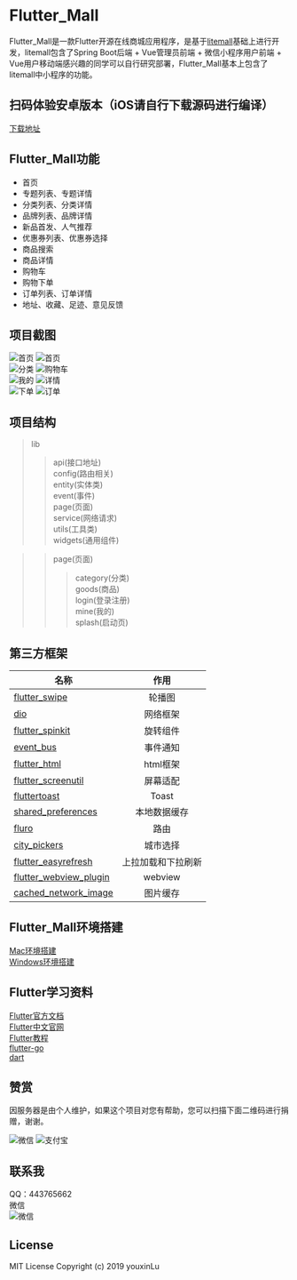 Flutter_Mall
==========

Flutter_Mall是一款Flutter开源在线商城应用程序，是基于[litemall](https://github.com/linlinjava/litemall)基础上进行开发，litemall包含了Spring Boot后端 + Vue管理员前端 + 微信小程序用户前端 + Vue用户移动端感兴趣的同学可以自行研究部署，Flutter_Mall基本上包含了litemall中小程序的功能。<br>

扫码体验安卓版本（iOS请自行下载源码进行编译）
----------
[下载地址](https://www.pgyer.com/bFxX)<br>

Flutter_Mall功能
----------
* 首页<br>
* 专题列表、专题详情<br>
* 分类列表、分类详情<br>
* 品牌列表、品牌详情<br>
* 新品首发、人气推荐<br>
* 优惠券列表、优惠券选择<br>
* 商品搜索<br>
* 商品详情<br>
* 购物车<br>
* 购物下单<br>
* 订单列表、订单详情<br>
* 地址、收藏、足迹、意见反馈<br>

项目截图
------------------
![首页](https://github.com/youxinLu/mall/blob/master/screenshots/Screenshot_20190924_100618_com.example.mall.jpg)
![首页](https://github.com/youxinLu/mall/blob/master/screenshots/Screenshot_20190924_101103_com.example.mall.jpg)<br> 
![分类](https://github.com/youxinLu/mall/blob/master/screenshots/Screenshot_20190903_092324_com.example.mall.jpg)
![购物车](https://github.com/youxinLu/mall/blob/master/screenshots/Screenshot_20190903_094525_com.example.mall.jpg)<br> 
![我的](https://github.com/youxinLu/mall/blob/master/screenshots/Screenshot_20190903_094553_com.example.mall.jpg)
![详情](https://github.com/youxinLu/mall/blob/master/screenshots/Screenshot_20190924_101134_com.example.mall.jpg)<br> 
![下单](https://github.com/youxinLu/mall/blob/master/screenshots/Screenshot_20190903_094224_com.example.mall.jpg) 
![订单](https://github.com/youxinLu/mall/blob/master/screenshots/Screenshot_20190903_094532_com.example.mall.jpg)<br> 

项目结构
------------------
>lib
>>api(接口地址)<br>
>>config(路由相关)<br>
>>entity(实体类)<br>
>>event(事件)<br>
>>page(页面)<br>
>>service(网络请求)<br>
>>utils(工具类)<br>
>>widgets(通用组件)<br>

>>page(页面)<br>
>>>category(分类)<br>
>>>goods(商品)<br>
>>>login(登录注册)<br>
>>>mine(我的)<br>
>>>splash(启动页)<br>


第三方框架
-----------------
| 名称        | 作用         | 
| ------------- |:-------------:| 
| [flutter_swipe](https://github.com/best-flutter/flutter_swiper)     |轮播图 | 
|  [dio](https://github.com/flutterchina/dio)  | 网络框架      |  
|  [flutter_spinkit](https://github.com/jogboms/flutter_spinkit)   | 旋转组件    |   
|  [event_bus](https://github.com/marcojakob/dart-event-bus)   | 事件通知    |   
|  [flutter_html](https://github.com/Sub6Resources/flutter_html)   | html框架    |   
|  [flutter_screenutil](https://pub.dev/packages/flutter_screenutil)   | 屏幕适配    |   
|  [fluttertoast](https://pub.dev/packages/fluttertoast)   |  Toast   |   
|  [shared_preferences](https://pub.dev/packages/shared_preferences)   | 本地数据缓存    |   
|  [fluro](https://pub.dev/packages/fluro)   |  路由   |   
|  [city_pickers](https://pub.dev/packages/city_pickers)   |  城市选择   |   
|  [flutter_easyrefresh](https://pub.dev/packages/flutter_easyrefresh)   |  上拉加载和下拉刷新   |   
|  [flutter_webview_plugin](https://pub.dev/packages/flutter_webview_plugin)   |  webview   |   
|  [cached_network_image](https://pub.dev/packages/cached_network_image)   |  图片缓存   |   

Flutter_Mall环境搭建
----------------
[Mac环境搭建](https://blog.csdn.net/zhangxiangliang2/article/details/75566412)<br>
[Windows环境搭建](https://blog.csdn.net/yyanjun/article/details/80682586)

Flutter学习资料
----------------
[Flutter官方文档](https://flutter.io/docs/)<br>
[Flutter中文官网](https://flutter-io.cn/)<br>
[Flutter教程](http://www.flutterj.com/)<br>
[flutter-go](https://github.com/alibaba/flutter-go)<br>
[dart](https://dart.dev/)

赞赏
--------------------
因服务器是由个人维护，如果这个项目对您有帮助，您可以扫描下面二维码进行捐赠，谢谢。<br>

![微信](https://github.com/youxinLu/mall/blob/master/screenshots/微信图片_20190905142112.jpg)
![支付宝](https://github.com/youxinLu/mall/blob/master/screenshots/微信图片_20190905142121.jpg)<br> 

联系我
--------------
QQ：443765662<br>
微信<br>
![微信](https://github.com/youxinLu/mall/blob/master/screenshots/QQ截图20190905142302.png)

License
------------
MIT License  Copyright (c) 2019 youxinLu

